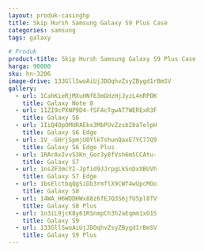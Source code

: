 ```yaml
---
layout: produk-casinghp
title: Skip Hursh Samsung Galaxy S9 Plus Case
categories: samsung
tags: galaxy

# Produk
product-title: Skip Hursh Samsung Galaxy S9 Plus Case
harga: 90000
sku: hn-3206
image-drive: 133GllSwoAiUjJDOqhvZsyZBygd1rBmSV
gallery:
  - url: 1CahKieRjMXuHNf63mGHzHjJyzL4nRPOK
    title: Galaxy Note 8
  - url: 11ZI9cPXNP9D4-fSFAcTgwAT7WERExR3F
    title: Galaxy S6
  - url: 1IiQ4OpOMURAEkx3MbPUvZzsb2baTelpH
    title: Galaxy S6 Edge
  - url: 1V_-GHrjSpmjU0YlkTshunQaxE7YC77Q9
    title: Galaxy S6 Edge Plus
  - url: 1RArAxIvvS3Kn_Gor3y8fVsh6m5CCAtu-
    title: Galaxy S7
  - url: 1nsZF3mcYI-Jpfid9JJrpgLkSnDxXBUVh
    title: Galaxy S7 Edge
  - url: 1bsElctbqQgSiDb3rmflX9CWf4wUpcMOo
    title: Galaxy S8
  - url: 14WA_H6WDDHWx88z6fEJQ3S6jfU5pl8TV
    title: Galaxy S8 Plus
  - url: 1n3iL9jcK8y61RSnmpCh3h2aEqmm1xO1S
    title: Galaxy S9
  - url: 133GllSwoAiUjJDOqhvZsyZBygd1rBmSV
    title: Galaxy S9 Plus
---
```

